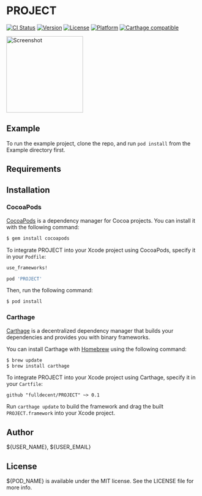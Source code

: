 # PROJECT

[![CI Status](http://img.shields.io/travis/fulldecent/PROJECT.svg?style=flat)](https://travis-ci.org/fulldecent/PROJECT)
[![Version](https://img.shields.io/cocoapods/v/PROJECT.svg?style=flat)](https://cocoapods.org/pods/PROJECT)
[![License](https://img.shields.io/cocoapods/l/PROJECT.svg?style=flat)](https://cocoapods.org/pods/PROJECT)
[![Platform](https://img.shields.io/cocoapods/p/PROJECT.svg?style=flat)](https://cocoapods.org/pods/PROJECT)
[![Carthage compatible](https://img.shields.io/badge/Carthage-compatible-4BC51D.svg?style=flat)](https://github.com/Carthage/Carthage)

<a href="placehold.it/400?text=Screen+shot"><img width=200 height=200 src="placehold.it/400?text=Screen+shot" alt="Screenshot" /></a>


## Example

To run the example project, clone the repo, and run `pod install` from the Example directory first.


## Requirements


## Installation

### CocoaPods

[CocoaPods](http://cocoapods.org) is a dependency manager for Cocoa projects. You can install it with the following command:

```bash
$ gem install cocoapods
```

To integrate PROJECT into your Xcode project using CocoaPods, specify it in your `Podfile`:

```ruby
use_frameworks!

pod 'PROJECT'
```

Then, run the following command:

```bash
$ pod install
```


### Carthage

[Carthage](https://github.com/Carthage/Carthage) is a decentralized dependency manager that builds your dependencies and provides you with binary frameworks.

You can install Carthage with [Homebrew](http://brew.sh/) using the following command:

```bash
$ brew update
$ brew install carthage
```

To integrate PROJECT into your Xcode project using Carthage, specify it in your `Cartfile`:

```ogdl
github "fulldecent/PROJECT" ~> 0.1
```

Run `carthage update` to build the framework and drag the built `PROJECT.framework` into your Xcode project.


## Author

${USER_NAME}, ${USER_EMAIL}


## License

${POD_NAME} is available under the MIT license. See the LICENSE file for more info.
